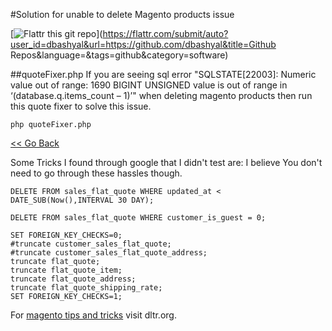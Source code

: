 #Solution for unable to delete Magento products issue 

[![Flattr this git repo](http://api.flattr.com/button/flattr-badge-large.png)](https://flattr.com/submit/auto?user_id=dbashyal&url=https://github.com/dbashyal&title=Github Repos&language=&tags=github&category=software)

##quoteFixer.php
If you are seeing sql error "SQLSTATE[22003]: Numeric value out of range: 1690 BIGINT UNSIGNED value is out of range in ‘(database.q.items_count – 1)’" when deleting magento products then run this quote fixer to solve this issue.
```
php quoteFixer.php
```

[<< Go Back](https://github.com/dbashyal/Magento-ecommerce-Shell-Scripts)

Some Tricks I found through google that I didn't test are: I believe You don't need to go through these hassles though.

```
DELETE FROM sales_flat_quote WHERE updated_at < DATE_SUB(Now(),INTERVAL 30 DAY);
```

```
DELETE FROM sales_flat_quote WHERE customer_is_guest = 0;
```

```
SET FOREIGN_KEY_CHECKS=0;
#truncate customer_sales_flat_quote;
#truncate customer_sales_flat_quote_address;
truncate flat_quote;
truncate flat_quote_item;
truncate flat_quote_address;
truncate flat_quote_shipping_rate;
SET FOREIGN_KEY_CHECKS=1;
```

For [magento tips and tricks](http://dltr.org/) visit dltr.org.
